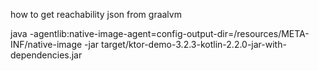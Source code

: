 how to get reachability json from graalvm

java -agentlib:native-image-agent=config-output-dir=/resources/META-INF/native-image -jar target/ktor-demo-3.2.3-kotlin-2.2.0-jar-with-dependencies.jar